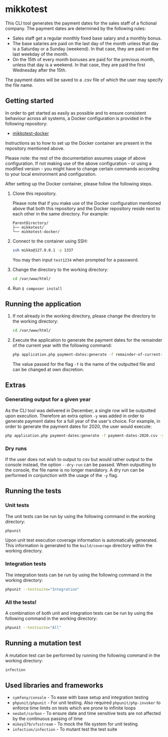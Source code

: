 # mikkotest
This CLI tool generates the payment dates for the sales staff of a fictional company. The payment dates are determined by the following rules:

* Sales staff get a regular monthly fixed base salary and a monthly bonus.
* The base salaries are paid on the last day of the month unless that day is a Saturday or a Sunday (weekend). In that case, they are paid on the last weekday of the month.
* On the 15th of every month bonuses are paid for the previous month, unless that day is a weekend. In that case, they are paid the first Wednesday after the 15th.

The payment dates will be saved to a .csv file of which the user may specify the file name.

## Getting started
In order to get started as easily as possible and to ensure consistent behaviour across all systems, a Docker configuration is provided in the following repository:
 
* [mikkotest-docker](https://github.com/ChristiaanBye/mikkotest-docker)

Instructions as to how to set up the Docker container are present in the repository mentioned above.

Please note: the rest of the documentation assumes usage of above configuration. If not making use of the above configuration - or using a modified version - you might have to change certain commands according to your local environment and configuration.

After setting up the Docker container, please follow the following steps.
1. Clone this repository. 

    Please note that if you make use of the Docker configuration mentioned above that both this repository and the Docker repository reside next to each other in the same directory. For example:
    ```
    ParentDirectory/
    ├── mikkotest/
    └── mikkotest-docker/
    ```

1. Connect to the container using SSH:
    ```sh
    ssh mikko@127.0.0.1 -p 1337
    ```
    You may then input `test1234` when prompted for a password.

1. Change the directory to the working directory:
   ```sh
   cd /var/www/html/
   ```

1. Run `$ composer install`

## Running the application
1. If not already in the working directory, please change the directory to the working directory:
    ```sh
    cd /var/www/html/
    ```

1. Execute the application to generate the payment dates for the remainder of the current year with the following command:
    ```sh
    php application.php payment-dates:generate -f remainder-of-current-year.csv
    ```
    The value passed for the flag `-f` is the name of the outputted file and can be changed at own discretion.

## Extras
### Generating output for a given year
As the CLI tool was delivered in December, a single row will be outputted upon execution. Therefore an extra option `-y` was added in order to generate payment dates for a full year of the user's choice. For example, in order to generate the payment dates for 2020, the user would execute:
```sh
php application.php payment-dates:generate -f payment-dates-2020.csv -y 2020
```  
### Dry runs
If the user does not wish to output to csv but would rather output to the console instead, the option `--dry-run` can be passed. When outputting to the console, the file name is no longer mandatory. A dry run can be performed in conjunction with the usage of the `-y` flag.

## Running the tests
### Unit tests
The unit tests can be run by using the following command in the working directory:
```sh
phpunit
```
Upon unit test execution coverage information is automatically generated. This information is generated to the `build/coverage` directory within the working directory.

### Integration tests
The integration tests can be run by using the following command in the working directory:
```sh
phpunit --testsuite="Integration"
```

### All the tests!
A combination of both unit and integration tests can be run by using the following command in the working directory:
```sh
phpunit --testsuite="All"
```

## Running a mutation test
A mutation test can be performed by running the following command in the working directory:
```sh
infection
```

## Used libraries and frameworks
* `symfony/console` - To ease with base setup and integration testing
* `phpunit/phpunit` - For unit testing. Also required `phpunit/php-invoker` to enforce time limits on tests which are prone to infinite loops  
* `nesbot/carbon` - To ensure date and time sensitive tests are not affected by the continuous passing of time
* `mikey179/vfsstream` - To mock the file system for unit testing
* `infection/infection` - To mutant test the test suite